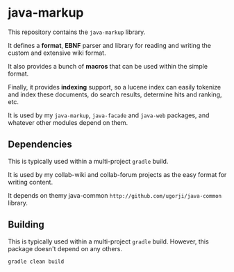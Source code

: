 # java-markup

This repository contains the `java-markup` library.

It defines a **format**, **EBNF** parser and library for 
reading and writing the custom and extensive wiki format.

It also provides a bunch of **macros** that can be used within the 
simple format.

Finally, it provides **indexing** support, so a lucene index can easily
tokenize and index these documents, do search results, determine hits
and ranking, etc.

It is used by my `java-markup`, `java-facade` and `java-web` packages, 
and whatever other modules depend on them.

## Dependencies

This is typically used within a multi-project `gradle` build.

It is used by my collab-wiki and collab-forum projects 
as the easy format for writing content.

It depends on themy java-common `http://github.com/ugorji/java-common` library.

## Building

This is typically used within a multi-project `gradle` build.
However, this package doesn't depend on any others.

```sh
gradle clean build
```

